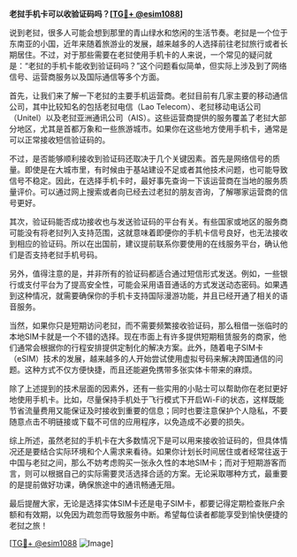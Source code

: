 **老挝手机卡可以收验证码吗？[[TG💪+ @esim1088](https://t.me/s/esim1088)]**

说到老挝，很多人可能会想到那里的青山绿水和悠闲的生活节奏。老挝是一个位于东南亚的小国，近年来随着旅游业的发展，越来越多的人选择前往老挝旅行或者长期居住。不过，对于那些需要在老挝使用手机卡的人来说，一个常见的疑问就是：“老挝的手机卡能收到验证码吗？”这个问题看似简单，但实际上涉及到了网络信号、运营商服务以及国际通信等多个方面。

首先，让我们来了解一下老挝的主要手机运营商。老挝目前有几家主要的移动通信公司，其中比较知名的包括老挝电信（Lao Telecom）、老挝移动电话公司（Unitel）以及老挝亚洲通讯公司（AIS）。这些运营商提供的服务覆盖了老挝大部分地区，尤其是首都万象和一些旅游城市。如果你在这些地方使用手机卡，通常是可以正常接收短信验证码的。

不过，是否能够顺利接收到验证码还取决于几个关键因素。首先是网络信号的质量。即使是在大城市里，有时候由于基站建设不足或者其他技术问题，也可能导致信号不稳定。因此，在选择手机卡时，最好事先查询一下该运营商在当地的服务质量评价。可以通过网上搜索或者向已经去过老挝的朋友咨询，了解哪家运营商的信号更好。

其次，验证码能否成功接收也与发送验证码的平台有关。有些国家或地区的服务商可能没有将老挝列入支持范围，这就意味着即便你的手机卡信号良好，也无法接收到相应的验证码。所以在出国前，建议提前联系你要使用的在线服务平台，确认他们是否支持老挝手机号码。

另外，值得注意的是，并非所有的验证码都适合通过短信形式发送。例如，一些银行或支付平台为了提高安全性，可能会采用语音通话的方式发送动态密码。如果遇到这种情况，就需要确保你的手机卡支持国际漫游功能，并且已经开通了相关的语音服务。

当然，如果你只是短期访问老挝，而不需要频繁接收验证码，那么租借一张临时的本地SIM卡就是一个不错的选择。现在市面上有许多提供短期租赁服务的商家，他们通常会根据你的行程安排提供定制化的解决方案。此外，随着电子SIM卡（eSIM）技术的发展，越来越多的人开始尝试使用虚拟号码来解决跨国通信的问题。这种方式不仅方便快捷，而且还能避免携带多张实体卡带来的麻烦。

除了上述提到的技术层面的因素外，还有一些实用的小贴士可以帮助你在老挝更好地使用手机卡。比如，尽量保持手机处于飞行模式下开启Wi-Fi的状态，这样既能节省流量费用又能保证及时接收到重要的信息；同时也要注意保护个人隐私，不要随意点击不明链接或下载不可信的应用程序，以免造成不必要的损失。

综上所述，虽然老挝的手机卡在大多数情况下是可以用来接收验证码的，但具体情况还是要结合实际环境和个人需求来看待。如果你计划长时间居住或者经常往返于中国与老挝之间，那么不妨考虑购买一张永久性的本地SIM卡；而对于短期游客而言，则可以根据自己的实际需要灵活选择合适的方案。无论采取哪种方式，最重要的是提前做好功课，确保旅途中的通讯畅通无阻。

最后提醒大家，无论是选择实体SIM卡还是电子SIM卡，都要记得定期检查账户余额和有效期，以免因为疏忽而导致服务中断。希望每位读者都能享受到愉快便捷的老挝之旅！

[[TG💪+ @esim1088](https://t.me/s/esim1088) ![Image](https://i.postimg.cc/4NQfJmqS/Snipaste-2025-05-13-00-14-12.png)]